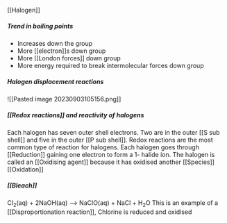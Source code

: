 [[Halogen]]

##### Trend in boiling points
- Increases down the group
- More [[electron]]s down group
- More [[London forces]] down group
- More energy required to break intermolecular forces down group

##### Halogen displacement reactions
![[Pasted image 20230903105156.png]]
##### [[Redox reactions]] and reactivity of halogens
Each halogen has seven outer shell electrons. Two are in the outer [[S sub shell]] and five in the outer [[P sub shell]]. Redox reactions are the most common type of reaction for halogens. Each halogen goes through [[Reduction]] gaining one electron to form a 1- halide ion. The halogen is called an [[Oxidising agent]] because it has oxidised another [[Species]]
[[Oxidation]]


##### [[Bleach]]
Cl<sub>2</sub>(aq) + 2NaOH(aq) --> NaClO(aq) + NaCl + H<sub>2</sub>O
This is an example of a [[Disproportionation reaction]], Chlorine is reduced and oxidised
